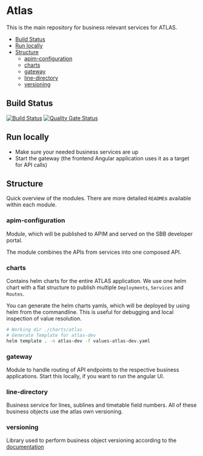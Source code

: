 # Atlas

This is the main repository for business relevant services for ATLAS.

<!-- toc -->

- [Build Status](#build-status)
- [Run locally](#run-locally)
- [Structure](#structure)
  * [apim-configuration](#apim-configuration)
  * [charts](#charts)
  * [gateway](#gateway)
  * [line-directory](#line-directory)
  * [versioning](#versioning)

<!-- tocstop -->

## Build Status

[![Build Status](https://ci.sbb.ch/job/KI_ATLAS/job/line-directory-backend/job/master/badge/icon)](https://ci.sbb.ch/job/KI_ATLAS/job/line-directory-backend/job/master/)
[![Quality Gate Status](https://codequality.sbb.ch/api/project_badges/measure?project=ch.sbb%3Aline-directory-backend&metric=alert_status)](https://codequality.sbb.ch/dashboard?id=ch.sbb%3Aline-directory-backend)


## Run locally

- Make sure your needed business services are up
- Start the gateway (the frontend Angular application uses it as a target for API calls)

## Structure

Quick overview of the modules. There are more detailed `README`s available within each module.

### apim-configuration

Module, which will be published to APIM and served on the SBB developer portal.

The module combines the APIs from services into one composed API.

### charts

Contains helm charts for the entire ATLAS application. 
We use one helm chart with a flat structure to publish multiple `Deployments`, `Services` and `Routes`.

You can generate the helm charts yamls, which will be deployed by using helm from the commandline. 
This is useful for debugging and local inspection of value resolution.

```bash
# Working dir ./charts/atlas
# Generate Template for atlas-dev
helm template . -n atlas-dev -f values-atlas-dev.yaml
```

### gateway

Module to handle routing of API endpoints to the respective business applications. Start this locally, if you want to run the angular UI.

### line-directory

Business service for lines, sublines and timetable field numbers. All of these business objects use the atlas own versioning.

### versioning

Library used to perform business object versioning according to the [documentation](https://confluence.sbb.ch/pages/viewpage.action?spaceKey=ATLAS&title=%5BATLAS%5D+8.7+Versionierung)
